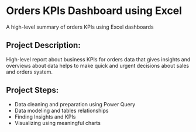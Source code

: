# Orders KPIs Dashboard using Excel
A high-level summary of orders KPIs using Excel dashboards

## Project Description:

High-level report about business KPIs for orders data that gives insights and overviews about data helps to make quick and urgent decisions about sales and orders system.

## Project Steps:

- Data cleaning and preparation using Power Query
- Data modeling and tables relationships
- Finding Insights and KPIs
- Visualizing using meaningful charts
